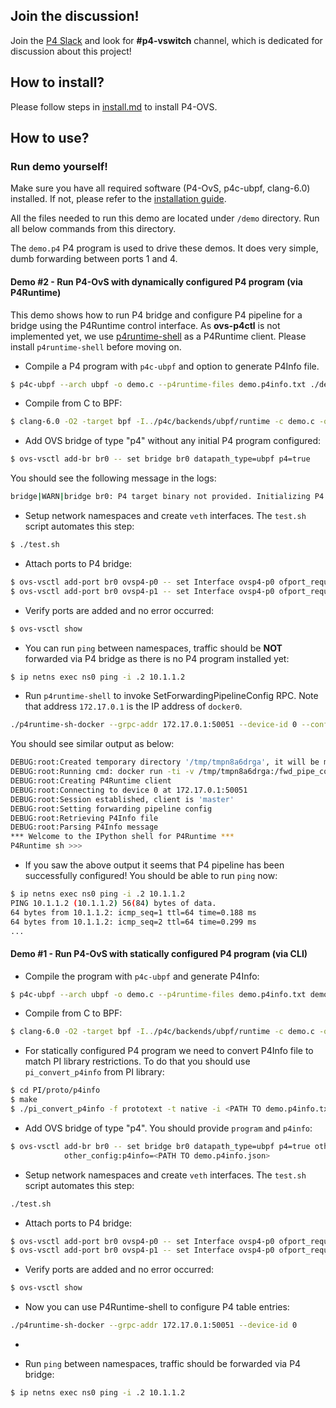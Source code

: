 ## Join the discussion!

Join the [P4 Slack](https://p4-lang.slack.com) and look for **#p4-vswitch** channel, which is dedicated for discussion about this project!

## How to install? 

Please follow steps in [install.md](./install.md) to install P4-OVS. 

## How to use?

### Run demo yourself!

Make sure you have all required software (P4-OvS, p4c-ubpf, clang-6.0) installed. If not, please refer to the [installation guide](./install.md).

All the files needed to run this demo are located under `/demo` directory. Run all below commands from this directory.

The `demo.p4` P4 program is used to drive these demos. It does very simple, dumb forwarding between ports 1 and 4.

#### Demo #2 - Run P4-OvS with dynamically configured P4 program (via P4Runtime)

This demo shows how to run P4 bridge and configure P4 pipeline for a bridge using the P4Runtime control interface. 
As **ovs-p4ctl** is not implemented yet, we use [p4runtime-shell](https://github.com/p4lang/p4runtime-shell) as a P4Runtime client. 
Please install `p4runtime-shell` before moving on.

* Compile a P4 program with `p4c-ubpf` and option to generate P4Info file.

```bash
$ p4c-ubpf --arch ubpf -o demo.c --p4runtime-files demo.p4info.txt ./demo/demo.p4
```

* Compile from C to BPF:

```bash
$ clang-6.0 -O2 -target bpf -I../p4c/backends/ubpf/runtime -c demo.c -o demo.o
```

* Add OVS bridge of type "p4" without any initial P4 program configured:

```bash
$ ovs-vsctl add-br br0 -- set bridge br0 datapath_type=ubpf p4=true
```

You should see the following message in the logs:

```bash
bridge|WARN|bridge br0: P4 target binary not provided. Initializing P4 datapath with no P4 program!
```

* Setup network namespaces and create `veth` interfaces. The `test.sh` script automates this step:

```bash
$ ./test.sh
```

* Attach ports to P4 bridge:

```bash
$ ovs-vsctl add-port br0 ovsp4-p0 -- set Interface ovsp4-p0 ofport_request=4
$ ovs-vsctl add-port br0 ovsp4-p1 -- set Interface ovsp4-p0 ofport_request=1
```

* Verify ports are added and no error occurred:

```bash
$ ovs-vsctl show
```

* You can run ``ping`` between namespaces, traffic should be **NOT** forwarded via P4 bridge as there is no P4 program installed yet:

```bash
$ ip netns exec ns0 ping -i .2 10.1.1.2
```

* Run `p4runtime-shell` to invoke SetForwardingPipelineConfig RPC. Note that address `172.17.0.1` is the IP address of `docker0`.

```bash
./p4runtime-sh-docker --grpc-addr 172.17.0.1:50051 --device-id 0 --config demo.p4info.txt,demo.o
```

You should see similar output as below:

```bash
DEBUG:root:Created temporary directory '/tmp/tmpn8a6drga', it will be mounted in the docker as '/fwd_pipe_config'
DEBUG:root:Running cmd: docker run -ti -v /tmp/tmpn8a6drga:/fwd_pipe_config p4lang/p4runtime-sh --verbose --config /fwd_pipe_config/p4info.pb.txt,/fwd_pipe_config/config.bin --grpc-addr 172.17.0.1:50051 --device-id 0
DEBUG:root:Creating P4Runtime client
DEBUG:root:Connecting to device 0 at 172.17.0.1:50051
DEBUG:root:Session established, client is 'master'
DEBUG:root:Setting forwarding pipeline config
DEBUG:root:Retrieving P4Info file
DEBUG:root:Parsing P4Info message
*** Welcome to the IPython shell for P4Runtime ***
P4Runtime sh >>>
```

* If you saw the above output it seems that P4 pipeline has been successfully configured! You should be able to run `ping` now:

```bash
$ ip netns exec ns0 ping -i .2 10.1.1.2
PING 10.1.1.2 (10.1.1.2) 56(84) bytes of data.
64 bytes from 10.1.1.2: icmp_seq=1 ttl=64 time=0.188 ms
64 bytes from 10.1.1.2: icmp_seq=2 ttl=64 time=0.299 ms
...
```

#### Demo #1 - Run P4-OvS with statically configured P4 program (via CLI)

* Compile the program with `p4c-ubpf` and generate P4Info:

```bash
$ p4c-ubpf --arch ubpf -o demo.c --p4runtime-files demo.p4info.txt demo-2.p4
```

* Compile from C to BPF:

```bash
$ clang-6.0 -O2 -target bpf -I../p4c/backends/ubpf/runtime -c demo.c -o demo.o
```

* For statically configured P4 program we need to convert P4Info file to match PI library restrictions. To do that
you should use `pi_convert_p4info` from PI library:

```bash
$ cd PI/proto/p4info
$ make
$ ./pi_convert_p4info -f prototext -t native -i <PATH TO demo.p4info.txt> -o demo.p4info.json
```

* Add OVS bridge of type "p4". You should provide `program` and `p4info`:

```bash
$ ovs-vsctl add-br br0 -- set bridge br0 datapath_type=ubpf p4=true other_config:program="$(pwd)/demo/demo.o" \
            other_config:p4info=<PATH TO demo.p4info.json>
```

* Setup network namespaces and create `veth` interfaces. The `test.sh` script automates this step:

```bash
./test.sh
```

* Attach ports to P4 bridge:

```bash
$ ovs-vsctl add-port br0 ovsp4-p0 -- set Interface ovsp4-p0 ofport_request=4
$ ovs-vsctl add-port br0 ovsp4-p1 -- set Interface ovsp4-p0 ofport_request=1
```

* Verify ports are added and no error occurred:

```bash
$ ovs-vsctl show
```

* Now you can use P4Runtime-shell to configure P4 table entries:

```bash
./p4runtime-sh-docker --grpc-addr 172.17.0.1:50051 --device-id 0
```

* 

* Run ``ping`` between namespaces, traffic should be forwarded via P4 bridge:

```bash
$ ip netns exec ns0 ping -i .2 10.1.1.2
```
